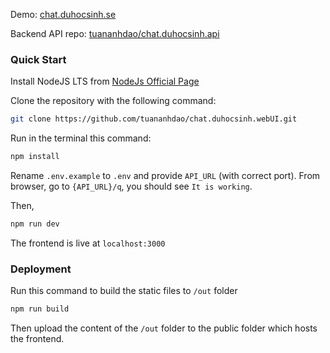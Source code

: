 Demo: [chat.duhocsinh.se](https://chat.duhocsinh.se)

Backend API repo: [tuananhdao/chat.duhocsinh.api](https://github.com/tuananhdao/chat.duhocsinh.api)

### Quick Start

Install NodeJS LTS from [NodeJs Official Page](https://nodejs.org/en/?ref=horizon-documentation)

Clone the repository with the following command:

```bash
git clone https://github.com/tuananhdao/chat.duhocsinh.webUI.git
```

Run in the terminal this command:

```bash
npm install
```
Rename `.env.example` to `.env` and provide `API_URL` (with correct port). From browser, go to `{API_URL}/q`, you should see `It is working`.

Then,

```bash
npm run dev
```

The frontend is live at `localhost:3000`

### Deployment

Run this command to build the static files to `/out` folder

```bash
npm run build
```
Then upload the content of the `/out` folder to the public folder which hosts the frontend.
